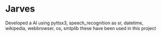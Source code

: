 # Jarves
Developed a AI using pyttsx3, speech_recognition as sr, datetime, wikipedia, webbrowser, os, smtplib these have been used in this project
